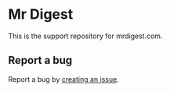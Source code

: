 # Mr Digest

This is the support repository for mrdigest.com.

## Report a bug
Report a bug by <a href="https://github.com/kristofferjalen/mrdigest/issues">creating an issue</a>.
